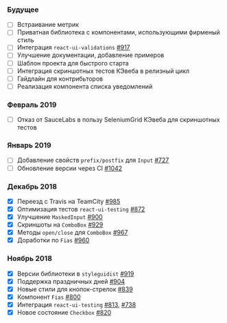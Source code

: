 ### Будущее

- [ ] Встраивание метрик
- [ ] Приватная библиотека с компонентами, использующими фирменый стиль
- [ ] Интеграция `react-ui-validations` [#917](https://github.com/skbkontur/retail-ui/issues/917)
- [ ] Улучшение документации, добавление примеров
- [ ] Шаблон проекта для быстрого старта
- [ ] Интеграция скриншотных тестов КЭвеба в релизный цикл
- [ ] Гайдлайн для контрибьторов
- [ ] Реализация компонента списка уведомлений

### Февраль 2019

- [ ] Отказ от SauceLabs в пользу SeleniumGrid КЭвеба для скриншотных тестов

### Январь 2019

- [ ] Добавление свойств `prefix/postfix` для `Input` [#727](https://github.com/skbkontur/retail-ui/issues/727)
- [ ] Обновление версии через CI [#1042](https://github.com/skbkontur/retail-ui/issues/1042)

### Декабрь 2018

- [x] Переезд с Travis на TeamCity [#985](https://github.com/skbkontur/retail-ui/issues/985)
- [x] Оптимизация тестов `react-ui-testing` [#872](https://github.com/skbkontur/retail-ui/issues/872)
- [x] Улучшение `MaskedInput` [#900](https://github.com/skbkontur/retail-ui/pull/900)
- [x] Скриншоты на `ComboBox` [#929](https://github.com/skbkontur/retail-ui/pull/929)
- [x] Методы `open/close` для `ComboBox` [#967](https://github.com/skbkontur/retail-ui/pull/967)
- [x] Доработки по `Fias` [#960](https://github.com/skbkontur/retail-ui/pull/960)

### Ноябрь 2018

- [x] Версии библиотеки в `styleguidist` [#919](https://github.com/skbkontur/retail-ui/pull/919)
- [x] Поддержка праздничных дней [#904](https://github.com/skbkontur/retail-ui/pull/904)
- [x] Новые стили для кнопок-стрелок [#839](https://github.com/skbkontur/retail-ui/pull/839)
- [x] Компонент `Fias` [#800](https://github.com/skbkontur/retail-ui/pull/800)
- [x] Интеграция `react-ui-testing` [#813](https://github.com/skbkontur/retail-ui/pull/813), [#738](https://github.com/skbkontur/retail-ui/pull/738)
- [x] Новое состояние `Checkbox` [#820](https://github.com/skbkontur/retail-ui/pull/820)

